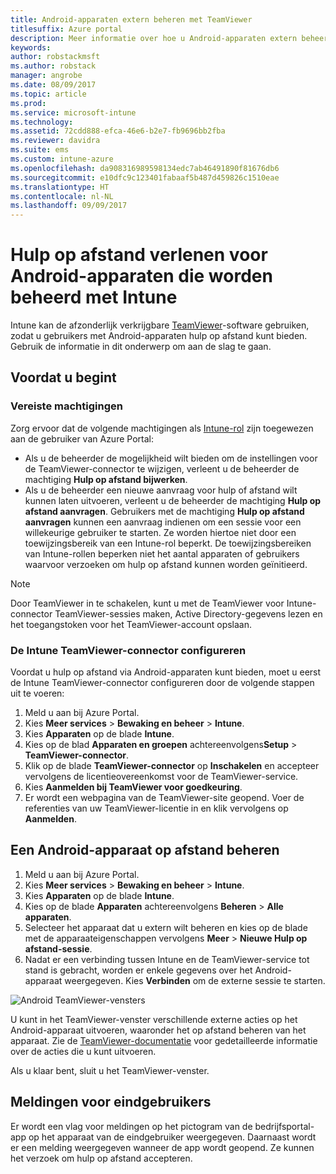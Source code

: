 ```yaml
---
title: Android-apparaten extern beheren met TeamViewer
titlesuffix: Azure portal
description: Meer informatie over hoe u Android-apparaten extern beheert met TeamViewer.
keywords: 
author: robstackmsft
ms.author: robstack
manager: angrobe
ms.date: 08/09/2017
ms.topic: article
ms.prod: 
ms.service: microsoft-intune
ms.technology: 
ms.assetid: 72cdd888-efca-46e6-b2e7-fb9696bb2fba
ms.reviewer: davidra
ms.suite: ems
ms.custom: intune-azure
ms.openlocfilehash: da908316989598134edc7ab46491890f81676db6
ms.sourcegitcommit: e10dfc9c123401fabaaf5b487d459826c1510eae
ms.translationtype: HT
ms.contentlocale: nl-NL
ms.lasthandoff: 09/09/2017
---
```

# <a name="provide-remote-assistance-for-intune-managed-android-devices"></a>Hulp op afstand verlenen voor Android-apparaten die worden beheerd met Intune

Intune kan de afzonderlijk verkrijgbare [TeamViewer](https://www.teamviewer.com)-software gebruiken, zodat u gebruikers met Android-apparaten hulp op afstand kunt bieden. Gebruik de informatie in dit onderwerp om aan de slag te gaan.

## <a name="before-you-start"></a>Voordat u begint

### <a name="required-permissions"></a>Vereiste machtigingen

Zorg ervoor dat de volgende machtigingen als [Intune-rol](https://docs.microsoft.com/intune-azure/access-control/role-based-access-control) zijn toegewezen aan de gebruiker van Azure Portal:
- Als u de beheerder de mogelijkheid wilt bieden om de instellingen voor de TeamViewer-connector te wijzigen, verleent u de beheerder de machtiging **Hulp op afstand bijwerken**.
- Als u de beheerder een nieuwe aanvraag voor hulp of afstand wilt kunnen laten uitvoeren, verleent u de beheerder de machtiging **Hulp op afstand aanvragen**. Gebruikers met de machtiging **Hulp op afstand aanvragen** kunnen een aanvraag indienen om een sessie voor een willekeurige gebruiker te starten. Ze worden hiertoe niet door een toewijzingsbereik van een Intune-rol beperkt. De toewijzingsbereiken van Intune-rollen beperken niet het aantal apparaten of gebruikers waarvoor verzoeken om hulp op afstand kunnen worden geïnitieerd.

>[!NOTE]
>Door TeamViewer in te schakelen, kunt u met de TeamViewer voor Intune-connector TeamViewer-sessies maken, Active Directory-gegevens lezen en het toegangstoken voor het TeamViewer-account opslaan.

### <a name="configure-the-intune-teamviewer-connector"></a>De Intune TeamViewer-connector configureren

Voordat u hulp op afstand via Android-apparaten kunt bieden, moet u eerst de Intune TeamViewer-connector configureren door de volgende stappen uit te voeren:


1. Meld u aan bij Azure Portal.
2. Kies **Meer services** > **Bewaking en beheer** > **Intune**.
3. Kies **Apparaten** op de blade **Intune**.
4. Kies op de blad **Apparaten en groepen** achtereenvolgens**Setup** > **TeamViewer-connector**.
5. Klik op de blade **TeamViewer-connector** op **Inschakelen** en accepteer vervolgens de licentieovereenkomst voor de TeamViewer-service.
6. Kies **Aanmelden bij TeamViewer voor goedkeuring**.
7. Er wordt een webpagina van de TeamViewer-site geopend. Voer de referenties van uw TeamViewer-licentie in en klik vervolgens op **Aanmelden**.


## <a name="how-to-remotely-administer-an-android-device"></a>Een Android-apparaat op afstand beheren

1. Meld u aan bij Azure Portal.
2. Kies **Meer services** > **Bewaking en beheer** > **Intune**.
3. Kies **Apparaten** op de blade **Intune**.
4. Kies op de blade **Apparaten** achtereenvolgens **Beheren** > **Alle apparaten**.
5. Selecteer het apparaat dat u extern wilt beheren en kies op de blade met de apparaateigenschappen vervolgens **Meer** > **Nieuwe Hulp op afstand-sessie**.
6. Nadat er een verbinding tussen Intune en de TeamViewer-service tot stand is gebracht, worden er enkele gegevens over het Android-apparaat weergegeven. Kies **Verbinden** om de externe sessie te starten.

![Android TeamViewer-vensters](./media/android-teamviewer.png)

U kunt in het TeamViewer-venster verschillende externe acties op het Android-apparaat uitvoeren, waaronder het op afstand beheren van het apparaat. Zie de [TeamViewer-documentatie](https://www.teamviewer.com/support/documents/) voor gedetailleerde informatie over de acties die u kunt uitvoeren.

Als u klaar bent, sluit u het TeamViewer-venster.

## <a name="end-user-notifications"></a>Meldingen voor eindgebruikers

Er wordt een vlag voor meldingen op het pictogram van de bedrijfsportal-app op het apparaat van de eindgebruiker weergegeven. Daarnaast wordt er een melding weergegeven wanneer de app wordt geopend. Ze kunnen het verzoek om hulp op afstand accepteren.

